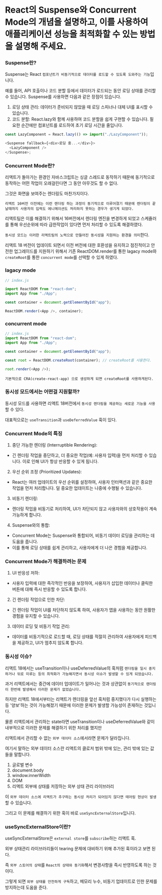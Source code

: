# React의 Suspense와 Concurrent Mode의 개념을 설명하고, 이를 사용하여 애플리케이션 성능을 최적화할 수 있는 방법을 설명해 주세요.

### Suspense란?

Suspense는 React `컴포넌트가 비동기적으로 데이터를 로드할 수 있도록 도와주는 기능`입니다.

예를 들어, API 호출이나 코드 분할 등에서 데이터가 로드되는 동안 로딩 상태를 관리할 수 있습니다. Suspense를 사용하면 다음과 같은 장점이 있습니다.

1. 로딩 상태 관리: 데이터가 준비되지 않았을 때 로딩 스피너나 대체 UI를 표시할 수 있습니다.
2. 코드 분할: React.lazy와 함께 사용하여 코드 분할을 쉽게 구현할 수 있습니다. 필요한 순간에만 컴포넌트를 로드하여 초기 로딩 시간을 줄입니다.

```javascript
const LazyComponent = React.lazy(() => import("./LazyComponent"));

<Suspense fallback={<div>로딩 중...</div>}>
  <LazyComponent />
</Suspense>;
```

### Concurrent Mode란?

리액트가 돌아가는 환경인 자바스크립트는 싱글 스레드로 동작하기 때문에 동기적으로 동작하는 어떤 작업이 오래걸린다면 그 동안 아무것도 할 수 없다.

그것은 화면을 보여주는 렌더링도 마찬가지이다.

`리액트 16버전 이전에는 이런 렌더링 하는 과정이 동기적으로 이루어졌기 때문에 렌더링이 끝날때까지 사용자의 입력도 에니메이션도 처리하지 못하는 경우가 생기게 되었다.`

리액트팀은 이를 해결하기 위해서 16버전에서 렌더링 엔진을 변경하게 되었고 스케쥴러를 통해 우선순위에 따라 급한작업이 있다면 먼저 처리할 수 있도록 해결하였다.

`동시성 모드는 이러한 리액트팀의 노력으로 만들어진 동시성을 지원하는 환경을 의미`한다.

리액트 18 버전이 업데이트 되면서 이전 버전에 대한 호환성을 유지하고 점진적이고 안전한 업그레이드를 지원하기 위해서 기존 ReactDOM.render를 통한 lagacy mode와 `createRoot`를 통한 `concurrent mode`를 선택할 수 있게 하였다.

### lagacy mode

```javascript
// index.js

import ReactDOM from "react-dom";
import App from "./App";

const container = document.getElementById("app");

ReactDOM.render(<App />, container);
```

### concurrent mode

```javascript
// index.js
import ReactDOM from "react-dom";
import App from "./App";

const container = document.getElementById("app");

const root = ReactDOM.createRoot(container); // createRoot를 사용한다.

root.render(<App />);
```

`기본적으로 CRA(create-react-app) 으로 생성하게 되면 createRoot를 사용하게된다.`

### 동시성 모드에서는 어떤걸 지원할까?

동시성 모드를 사용하면 리액트 18버전에서 `동시성 렌더링을 제공하는 새로운 기능을 사용`할 수 있다.

대표적으로는 `useTransition`과 `useDeferredValue` 훅이 있다.

### Concurrent Mode의 특징

1. 중단 가능한 렌더링 (Interruptible Rendering):

- 긴 렌더링 작업을 중단하고, 더 중요한 작업(예: 사용자 입력)을 먼저 처리할 수 있습니다. 이로 인해 UI가 항상 반응할 수 있게 됩니다.

2. 우선 순위 조정 (Prioritized Updates):

- React는 여러 업데이트의 우선 순위를 설정하여, 사용자 인터랙션과 같은 중요한 작업을 먼저 처리합니다. 덜 중요한 업데이트는 나중에 수행될 수 있습니다.

3. 비동기 렌더링:

- 렌더링 작업을 비동기로 처리하여, UI가 차단되지 않고 사용자와의 상호작용이 계속 가능하게 합니다.

4. Suspense와의 통합:

- Concurrent Mode는 Suspense와 통합되어, 비동기 데이터 로딩을 관리하는 데 도움을 줍니다.
- 이를 통해 로딩 상태를 쉽게 관리하고, 사용자에게 더 나은 경험을 제공합니다.

### Concurrent Mode가 해결하려는 문제

1. UI 반응성 저하:

- 사용자 입력에 대한 즉각적인 반응을 보장하여, 사용자가 삽입한 데이터나 클릭한 버튼에 대해 즉시 반응할 수 있도록 합니다.

2. 긴 렌더링 작업으로 인한 차단:

- 긴 렌더링 작업이 UI를 차단하지 않도록 하여, 사용자가 앱을 사용하는 동안 원활한 경험을 유지할 수 있습니다.

3. 데이터 로딩 및 비동기 작업 관리:

- 데이터를 비동기적으로 로드할 때, 로딩 상태를 적절히 관리하여 사용자에게 피드백을 제공하고, UI가 멈추지 않도록 합니다.

### 동시성 이슈?

리액트 18에서는 useTransition이나 useDeferredValue의 훅처럼 `렌더링을 일시 중지하거나 뒤로 미루는 등의 최적화가 가능해지면서 동시성 이슈가 발생할 수 있게 되었습니다.`

과거 리액트에서는 중간에 데이터 업데이트가 일어나는 것과 상관없이 `동기적으로 렌더링이 한번에 발생해서 이러한 문제가 없었습니다.`

하지만 리액트 18에서부터는 리액트가 렌더링을 앞선 훅처럼 중지했다가 다시 실행하는 등 '양보'하는 것이 가능해졌기 때문에 이러한 문제가 발생할 가능성이 존재하는 것입니다.

물론 리액트에서 관리하는 state라면 useTransition이나 useDeferredValue와 같이 내부적으로 이러한 문제를 해결하기 위한 처리를 했지만

리액트에서 관리할 수 없는 `외부 데이터 소스`에서라면 문제가 달라집니다.

여기서 말하는 외부 데이터 소스란 리액트의 클로저 범위 밖에 있는, 관리 밖에 있는 값들을 말합니다.

1. 글로벌 변수
2. document.body
3. window.innerWidth
4. DOM
5. 리액트 외부에 상태를 저장하는 외부 상태 관리 라이브러리

이 `외부 데이터 소스에 리액트가 추구하는 동시성 처리가 되어있지 않다면 테어링 현상이 발생`할 수 있습니다.

그리고 이 문제를 해결하기 위한 훅이 바로 `useSyncExternalStore`입니다.

### useSyncExternalStore이란?

useSyncExternalStore은 `external store`를 `subscribe`하는 리액트 훅.

외부 상태관리 라이브러리들이 tearing 문제에 대비하기 위해 추가된 훅이라고 보면 된다.

즉 `외부 스토어의 상태`를 `React의 상태와 동기화`해서 변경사항을 즉시 반영하도록 하는 것이다.

그렇게 되면 `외부 상태를 안전하게 구독`하고, 메모리 누수, 비동기 업데이트로 인한 문제를 방지하는데 도움을 준다.
